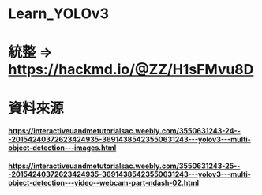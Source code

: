 # Learn_YOLOv3
# 統整 => https://hackmd.io/@ZZ/H1sFMvu8D
# 資料來源
#### https://interactiveuandmetutorialsac.weebly.com/3550631243-24---20154240372623424935-36914385423550631243---yolov3---multi-object-detection---images.html
#### https://interactiveuandmetutorialsac.weebly.com/3550631243-25---20154240372623424935-36914385423550631243---yolov3---multi-object-detection---video--webcam-part-ndash-02.html
